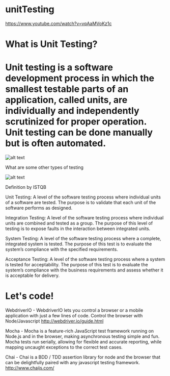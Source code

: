 # unitTesting
https://www.youtube.com/watch?v=vqAaMVoKz1c
# What is Unit Testing? 
# Unit testing is a software development process in which the smallest testable parts of an application, called units, are individually and independently scrutinized for proper operation. Unit testing can be done manually but is often automated.
![alt text](https://4.bp.blogspot.com/-SmAMqZoXjEw/WqBP7cuHMYI/AAAAAAAAAiU/_KM6f3LUWeQGsDVvMlvEytdQGYPNhYUEQCLcBGAs/s1600/unit%2Btesting.jpg)

What are some other types of testing

![alt text](http://softwaretestingfundamentals.com/wp-content/uploads/2011/01/software_testing_levels1.jpg)

Definition by ISTQB

Unit Testing: A level of the software testing process where individual units of a software are tested. The purpose is to validate that each unit of the software performs as designed.

Integration Testing: A level of the software testing process where individual units are combined and tested as a group. The purpose of this level of testing is to expose faults in the interaction between integrated units.

System Testing:	A level of the software testing process where a complete, integrated system is tested. The purpose of this test is to evaluate the system’s compliance with the specified requirements.

Acceptance Testing:	A level of the software testing process where a system is tested for acceptability. The purpose of this test is to evaluate the system’s compliance with the business requirements and assess whether it is acceptable for delivery.


# Let's code!

 WebdriverIO - 
    WebdriverIO lets you control a browser or a mobile application with just a few lines of code.
    Control the browser with Node/Javascript
   http://webdriver.io/guide.html

Mocha - Mocha is a feature-rich JavaScript test framework running on Node.js and in the browser, making asynchronous testing simple and fun. Mocha tests run serially, allowing for flexible and accurate reporting, while mapping uncaught exceptions to the correct test cases.

Chai -
    Chai is a BDD / TDD assertion library for node and the browser that can be delightfully paired with any javascript testing framework.
    http://www.chaijs.com/